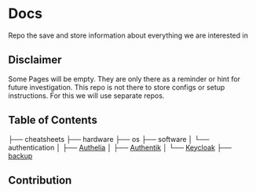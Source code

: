 # Docs
Repo the save and store information about everything we are interested in 

## Disclaimer
Some Pages will be empty. They are only there as a reminder or hint for future investigation.
This repo is not there to store configs or setup instructions. For this we will use separate repos.

## Table of Contents
├── cheatsheets
├── hardware
├── os
├── software
│   └── authentication
│       ├── [Authelia](software/authentication/Authelia.md)
│       ├── [Authentik](software/authentication/Authentik.md)
│       └── [Keycloak](software/authentication/Keycloak.md)
├── [backup](backup.md)

## Contribution

